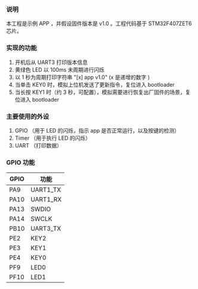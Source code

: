 ### 说明
本工程是示例 APP ，并假设固件版本是 v1.0 。工程代码基于 STM32F407ZET6 芯片。

### 实现的功能
1.  开机后从 UART3 打印版本信息
2.  黄绿色 LED 以 100ms 未周期进行闪烁
3.  以 1 秒为周期打印字符串 "[x] app v1.0" (x 是递增的数字 )
4.  当单击 KEY0 时，模拟上位机发送了更新指令，复位进入 bootloader
5.  当长按 KEY1 时（约 3 秒，可配置），模拟需要进行恢复出厂固件的场景，复位进入 bootloader

### 主要使用的外设
1.  GPIO （用于 LED 的闪烁，指示 app 是否正常运行，以及按键的检测）
2.  Timer （用于执行 LED 的闪烁）
3.  UART （打印数据）

### GPIO 功能
| GPIO | 功能     |
|------|----------|
| PA9  | UART1_TX |
| PA10 | UART1_RX |
| PA13 | SWDIO    |
| PA14 | SWCLK    |
| PB10 | UART3_TX |
| PE2  | KEY2     |
| PE3  | KEY1     |
| PE4  | KEY0     |
| PF9  | LED0     |
| PF10 | LED1     |